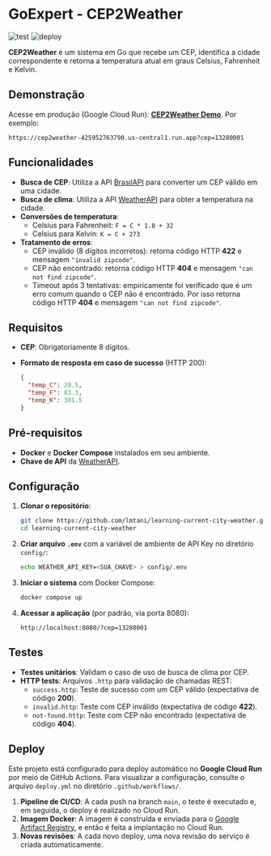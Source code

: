 # GoExpert - CEP2Weather

![test](https://github.com/lmtani/learning-current-city-weather/actions/workflows/test.yml/badge.svg)
![deploy](https://github.com/lmtani/learning-current-city-weather/actions/workflows/deploy.yml/badge.svg)

**CEP2Weather** é um sistema em Go que recebe um CEP, identifica a cidade correspondente e retorna a temperatura atual em graus Celsius, Fahrenheit e Kelvin.

## Demonstração

Acesse em produção (Google Cloud Run): **[CEP2Weather Demo](https://cep2weather-425952763790.us-central1.run.app?cep=13280001)**. Por exemplo:

```plaintext
https://cep2weather-425952763790.us-central1.run.app?cep=13280001
```

## Funcionalidades

- **Busca de CEP**: Utiliza a API [BrasilAPI](https://brasilapi.com.br/) para converter um CEP válido em uma cidade.
- **Busca de clima**: Utiliza a API [WeatherAPI](https://www.weatherapi.com/) para obter a temperatura na cidade.
- **Conversões de temperatura**:  
  - Celsius para Fahrenheit: `F = C * 1.8 + 32`  
  - Celsius para Kelvin: `K = C + 273`
- **Tratamento de erros**:
  - CEP inválido (8 dígitos incorretos): retorna código HTTP **422** e mensagem `"invalid zipcode"`.
  - CEP não encontrado: retorna código HTTP **404** e mensagem `"can not find zipcode"`.
  - Timeout após 3 tentativas: empiricamente foi verificado que é um erro comum quando o CEP não é encontrado. Por isso retorna código HTTP **404** e mensagem `"can not find zipcode"`.

## Requisitos

- **CEP**: Obrigatoriamente 8 dígitos.
- **Formato de resposta em caso de sucesso** (HTTP 200):
  
  ```json
  {
    "temp_C": 28.5,
    "temp_F": 83.3,
    "temp_K": 301.5
  }
  ```

## Pré-requisitos

- **Docker** e **Docker Compose** instalados em seu ambiente.
- **Chave de API** da [WeatherAPI](https://www.weatherapi.com/).

## Configuração

1. **Clonar o repositório**:

   ```bash
   git clone https://github.com/lmtani/learning-current-city-weather.git
   cd learning-current-city-weather
   ```

2. **Criar arquivo `.env`** com a variável de ambiente de API Key no diretório `config/`:

   ```bash
   echo WEATHER_API_KEY=<SUA_CHAVE> > config/.env
   ```

3. **Iniciar o sistema** com Docker Compose:

   ```bash
   docker compose up
   ```

4. **Acessar a aplicação** (por padrão, via porta 8080):

   ```plaintext
   http://localhost:8080/?cep=13280001
   ```

## Testes

- **Testes unitários**: Validam o caso de uso de busca de clima por CEP.
- **HTTP tests**: Arquivos `.http` para validação de chamadas REST:
  - `success.http`: Teste de sucesso com um CEP válido (expectativa de código **200**).
  - `invalid.http`: Teste com CEP inválido (expectativa de código **422**).
  - `not-found.http`: Teste com CEP não encontrado (expectativa de código **404**).

## Deploy

Este projeto está configurado para deploy automático no **Google Cloud Run** por meio de GitHub Actions. Para visualizar a configuração, consulte o arquivo `deploy.yml` no diretório `.github/workflows/`.

1. **Pipeline de CI/CD**: A cada push na branch `main`, o teste é executado e, em seguida, o deploy é realizado no Cloud Run.
2. **Imagem Docker**: A imagem é construída e enviada para o [Google Artifact Registry](https://cloud.google.com/artifact-registry), e então é feita a implantação no Cloud Run.
3. **Novas revisões**: A cada novo deploy, uma nova revisão do serviço é criada automaticamente.
